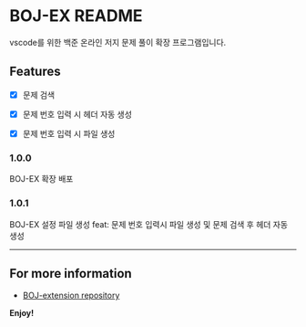 # BOJ-EX README

vscode를 위한 백준 온라인 저지 문제 풀이 확장 프로그램입니다.

## Features

- [x] 문제 검색
- [x] 문제 번호 입력 시 헤더 자동 생성
- [x] 문제 번호 입력 시 파일 생성


### 1.0.0

BOJ-EX 확장 배포

### 1.0.1

BOJ-EX 설정 파일 생성
feat: 문제 번호 입력시 파일 생성 및 문제 검색 후 헤더 자동 생성

---

## For more information

* [BOJ-extension repository](https://github.com/dltkdgns00/BOJ-extension)

**Enjoy!**
